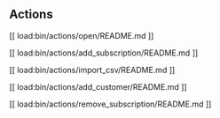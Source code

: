 
## Actions

[[ load:bin/actions/open/README.md ]]

[[ load:bin/actions/add_subscription/README.md ]]

[[ load:bin/actions/import_csv/README.md ]]

[[ load:bin/actions/add_customer/README.md ]]

[[ load:bin/actions/remove_subscription/README.md ]]